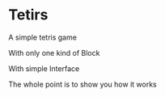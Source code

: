 # Tetirs
A simple tetris game

With only one kind of Block

With simple Interface

The whole point is to show you how it works
